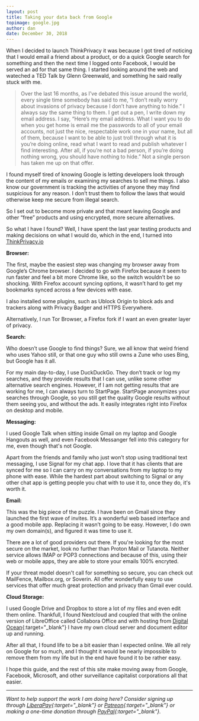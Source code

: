 ```yaml
---
layout: post
title: Taking your data back from Google
topimage: google.jpg
author: dan
date: December 30, 2018
---
```

When I decided to launch ThinkPrivacy it was because I got tired of noticing that I would email a friend about a product, or do a quick Google search for something and then the next time I logged onto Facebook, I would be served an ad for that same thing. I started looking around the web and wateched a TED Talk by Glenn Greenwald, and something he said really stuck with me.

>Over the last 16 months, as I’ve debated this issue around the world, every single time somebody has said to me, “I don’t really worry about invasions of privacy because I don’t have anything to hide.” I always say the same thing to them. I get out a pen, I write down my email address. I say, “Here’s my email address. What I want you to do when you get home is email me the passwords to all of your email accounts, not just the nice, respectable work one in your name, but all of them, because I want to be able to just troll through what it is you’re doing online, read what I want to read and publish whatever I find interesting. After all, if you’re not a bad person, if you’re doing nothing wrong, you should have nothing to hide.” Not a single person has taken me up on that offer.

I found myself tired of knowing Google is letting developers look through the content of my emails or examining my searches to sell me things. I also know our government is tracking the activities of anyone they may find suspicious for any reason. I don’t trust them to follow the laws that would otherwise keep me secure from illegal search.

So I set out to become more private and that meant leaving Google and other “free” products and using encrypted, more secure alternatives.

So what I have I found? Well, I have spent the last year testing products and making decisions on what I would do, which in the end, I turned into [ThinkPrivacy.io](https://thinkprivacy.io)

**Browser:**

The first, maybe the easiest step was changing my browser away from Google’s Chrome browser. I decided to go with Firefox because it seem to run faster and feel a bit more Chrome like, so the switch wouldn’t be so shocking. With Firefox account syncing options, it wasn’t hard to get my bookmarks synced across a few devices with ease.

I also installed some plugins, such as Ublock Origin to block ads and trackers along with Privacy Badger and HTTPS Everywhere.

Alternatively, I run Tor Browser, a Firefox fork if I want an even greater layer of privacy.

**Search:**

Who doesn’t use Google to find things? Sure, we all know that weird friend who uses Yahoo still, or that one guy who still owns a Zune who uses Bing, but Google has it all.

For my main day-to-day, I use DuckDuckGo. They don’t track or log my searches, and they provide results that I can use, unlike some other alternative search engines. However, if I am not getting results that are working for me, I can always turn to StartPage. StartPage anonymizes your searches through Google, so you still get the quality Google results without them seeing you, and without the ads. It easily integrates right into Firefox on desktop and mobile.

**Messaging:**

I used Google Talk when sitting inside Gmail on my laptop and Google Hangouts as well, and even Facebook Messanger fell into this category for me, even though that's not Google.

Apart from the friends and family who just won’t stop using traditional text messaging, I use Signal for my chat app. I love that it has clients that are synced for me so I can carry on my conversations from my laptop to my phone with ease. While the hardest part about switching to Signal or any other chat app is getting people you chat with to use it to, once they do, it's worth it.

**Email:**

This was the big piece of the puzzle. I have been on Gmail since they launched the first wave of invites. It’s a wonderful web based interface and a good mobile app. Replacing it wasn’t going to be easy. However, I do own my own domain(s), and figured it was time to use it.

There are a lot of good providers out there. If you're looking for the most secure on the market, look no further than Proton Mail or Tutanota. Neither service allows IMAP or POP3 connections and because of this, using their web or mobile apps, they are able to store your emails 100% encryted. 

If your threat model doesn't call for something so secure, you can check out MailFence, Mailbox.org, or Soverin. All offer wonderfully easy to use services that offer much great protection and privacy than Gmail ever could.

**Cloud Storage:**

I used Google Drive and Dropbox to store a lot of my files and even edit them online. Thankfull, I found Nextcloud and coupled that with the online version of LibreOffice called Collabora Office and with hosting from [Digital Ocean](https://m.do.co/c/1c2110f7156e){:target="_blank"} I have my own cloud server and document editor up and running.

After all that, I found life to be a bit easier than I expected online. We all rely on Google for so much, and I thought it would be nearly impossible to remove them from my life but in the end have found it to be rather easy.

I hope this guide, and the rest of this site make moving away from Google, Facebook, Microsoft, and other surveillance capitalist corporations all that easier.

***
*Want to help support the work I am doing here? Consider signing up through [LiberaPay](https://liberapay.com/danarel/){:target="_blank"} or [Patreon](https://www.patreon.com/danarel){:target="_blank"} or making a one-time donation through [PayPal](https://paypal.me/danarel){:target="_blank"}.*